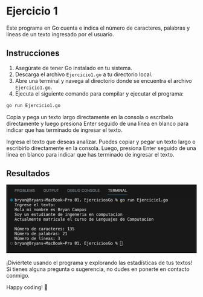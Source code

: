 # Ejercicio 1

Este programa en Go cuenta e indica el número de caracteres, palabras y líneas de un texto ingresado por el usuario.

## Instrucciones

1. Asegúrate de tener Go instalado en tu sistema.
2. Descarga el archivo `Ejercicio1.go` a tu directorio local.
3. Abre una terminal y navega al directorio donde se encuentra el archivo `Ejercicio1.go`.
4. Ejecuta el siguiente comando para compilar y ejecutar el programa:

```bash
go run Ejercicio1.go
```
Copia y pega un texto largo directamente en la consola o escríbelo directamente y luego presiona Enter seguido de una línea en blanco para indicar que has terminado de ingresar el texto.

Ingresa el texto que deseas analizar. Puedes copiar y pegar un texto largo o escribirlo directamente en la consola. Luego, presiona Enter seguido de una línea en blanco para indicar que has terminado de ingresar el texto.

## Resultados

![Screenshot (160)](https://github.com/Bryancampos20/LenguajesDeProgramacion/blob/main/Recursos/Go/Ejercicio1.png)


¡Diviértete usando el programa y explorando las estadísticas de tus textos! Si tienes alguna pregunta o sugerencia, no dudes en ponerte en contacto conmigo.

Happy coding! 🚀

